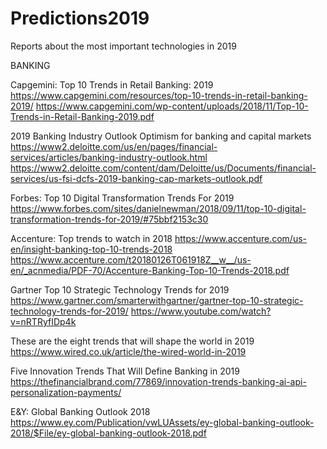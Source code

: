 # Predictions2019
Reports about the most important technologies in 2019


BANKING

Capgemini: Top 10 Trends in Retail Banking: 2019
https://www.capgemini.com/resources/top-10-trends-in-retail-banking-2019/
https://www.capgemini.com/wp-content/uploads/2018/11/Top-10-Trends-in-Retail-Banking-2019.pdf

2019 Banking Industry Outlook
Optimism for banking and capital markets
https://www2.deloitte.com/us/en/pages/financial-services/articles/banking-industry-outlook.html
https://www2.deloitte.com/content/dam/Deloitte/us/Documents/financial-services/us-fsi-dcfs-2019-banking-cap-markets-outlook.pdf

Forbes: Top 10 Digital Transformation Trends For 2019
https://www.forbes.com/sites/danielnewman/2018/09/11/top-10-digital-transformation-trends-for-2019/#75bbf2153c30

Accenture: Top trends to watch in 2018
https://www.accenture.com/us-en/insight-banking-top-10-trends-2018
https://www.accenture.com/t20180126T061918Z__w__/us-en/_acnmedia/PDF-70/Accenture-Banking-Top-10-Trends-2018.pdf

Gartner Top 10 Strategic Technology Trends for 2019
https://www.gartner.com/smarterwithgartner/gartner-top-10-strategic-technology-trends-for-2019/
https://www.youtube.com/watch?v=nRTRyfIDp4k

These are the eight trends that will shape the world in 2019
https://www.wired.co.uk/article/the-wired-world-in-2019

Five Innovation Trends That Will Define Banking in 2019
https://thefinancialbrand.com/77869/innovation-trends-banking-ai-api-personalization-payments/

E&Y: Global Banking Outlook 2018
https://www.ey.com/Publication/vwLUAssets/ey-global-banking-outlook-2018/$File/ey-global-banking-outlook-2018.pdf

